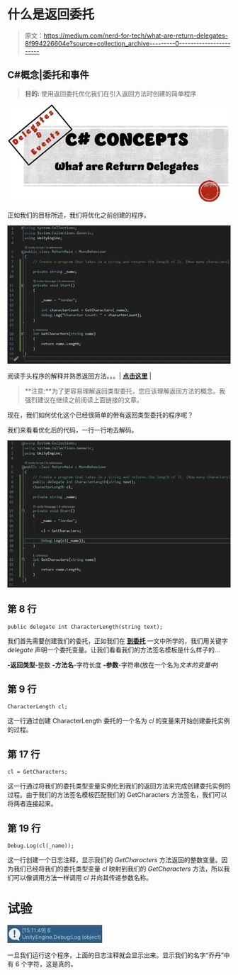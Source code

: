 # 什么是返回委托

> 原文：<https://medium.com/nerd-for-tech/what-are-return-delegates-8f994226604e?source=collection_archive---------0----------------------->

## C#概念|委托和事件

> **目的:**
> 使用返回委托优化我们在引入返回方法时创建的简单程序

![](img/4443be06a4bdf5d6cd71196e1eb36b6c.png)

正如我们的目标所述，我们将优化之前创建的程序。

![](img/da33837acb4c3572673a78cd4896d370.png)

阅读手头程序的解释并熟悉返回方法。。。| [**点击这里**](/@jordantkay21/working-with-return-methods-1c00fe99b25) |

> **注意:**为了更容易理解返回类型委托，您应该理解返回方法的概念。我强烈建议在继续之前阅读上面链接的文章。

现在，我们如何优化这个已经很简单的带有返回类型委托的程序呢？

我们来看看优化后的代码，一行一行地去解码。

![](img/f770f337e7ddf72571a061bf1981cf70.png)

## 第 8 行

```
public delegate int CharacterLength(string text);
```

我们首先需要创建我们的委托，正如我们在 [**到委托**](/@jordantkay21/what-are-delegates-91cfdb2537fd) 一文中所学的，我们用关键字 *delegate* 声明一个委托变量。让我们看看我们的方法签名模板是什么样子的…

**-返回类型**-整数
**-方法名**-字符长度
**-参数**-字符串(放在一个名为*文本的变量中)*

## 第 9 行

```
CharacterLength cl;
```

这一行通过创建 CharacterLength 委托的一个名为 *cl* 的变量来开始创建委托实例的过程。

## 第 17 行

```
cl = GetCharacters;
```

这一行通过将我们的委托类型变量实例化到我们的返回方法来完成创建委托实例的过程。由于我们的方法签名模板匹配我们的 GetCharacters 方法签名，我们可以将两者连接起来。

## 第 19 行

```
Debug.Log(cl(_name));
```

这一行创建一个日志注释，显示我们的 *GetCharacters* 方法返回的整数变量。因为我们已经将我们的委托类型变量 *cl* 映射到我们的 *GetCharacters* 方法，所以我们可以像调用方法一样调用 *cl* 并向其传递参数名称。

# 试验

![](img/77e298574aab43d89275671d02a3630e.png)

一旦我们运行这个程序，上面的日志注释就会显示出来。显示我们的名字“乔丹”中有 6 个字符，这是真的。